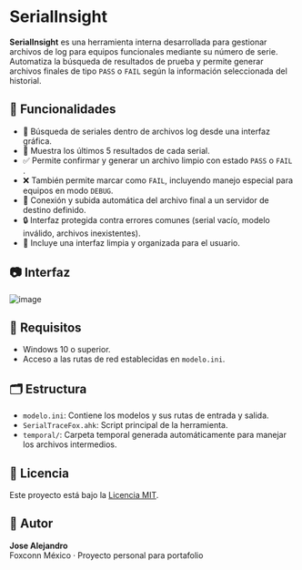 # SerialInsight

**SerialInsight** es una herramienta interna desarrollada para gestionar archivos de log para equipos funcionales mediante su número de serie. Automatiza la búsqueda de resultados de prueba y permite generar archivos finales de tipo `PASS` o `FAIL` según la información seleccionada del historial.

## 🚀 Funcionalidades

- 🔎 Búsqueda de seriales dentro de archivos log desde una interfaz gráfica.
- 📄 Muestra los últimos 5 resultados de cada serial.
- ✅ Permite confirmar y generar un archivo limpio con estado `PASS` o `FAIL` .
- ❌ También permite marcar como `FAIL`, incluyendo manejo especial para equipos en modo `DEBUG`.
- 🔁 Conexión y subida automática del archivo final a un servidor de destino definido.
- 🔒 Interfaz protegida contra errores comunes (serial vacío, modelo inválido, archivos inexistentes).
- 🎨 Incluye una interfaz limpia y organizada para el usuario.

## 📷 Interfaz

![image](https://github.com/user-attachments/assets/7b650fae-5792-4395-806f-b033e7ba2c9d)



## 🧰 Requisitos

- Windows 10 o superior.
- Acceso a las rutas de red establecidas en `modelo.ini`.

## 🗂️ Estructura

- `modelo.ini`: Contiene los modelos y sus rutas de entrada y salida.
- `SerialTraceFox.ahk`: Script principal de la herramienta.
- `temporal/`: Carpeta temporal generada automáticamente para manejar los archivos intermedios.

## 📝 Licencia

Este proyecto está bajo la [Licencia MIT](LICENSE).

## 🙋 Autor

**Jose Alejandro**  
Foxconn México · Proyecto personal para portafolio
